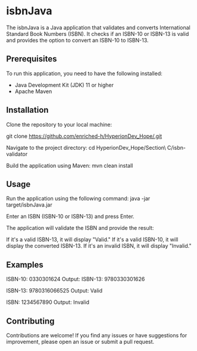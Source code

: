 # isbnJava

The isbnJava is a Java application that validates and converts International Standard Book Numbers (ISBN). 
It checks if an ISBN-10 or ISBN-13 is valid and provides the option to convert an ISBN-10 to ISBN-13.

## Prerequisites

To run this application, you need to have the following installed:

- Java Development Kit (JDK) 11 or higher
- Apache Maven

## Installation

Clone the repository to your local machine:

   
git clone https://github.com/enriched-h/HyperionDev_Hope/.git


Navigate to the project directory:
cd HyperionDev_Hope/Section\ C/isbn-validator

Build the application using Maven:
mvn clean install


## Usage
Run the application using the following command:
java -jar target/isbnJava.jar


Enter an ISBN (ISBN-10 or ISBN-13) and press Enter.

The application will validate the ISBN and provide the result:

If it's a valid ISBN-13, it will display "Valid."
If it's a valid ISBN-10, it will display the converted ISBN-13.
If it's an invalid ISBN, it will display "Invalid."


## Examples
ISBN-10: 0330301624
Output: ISBN-13: 9780330301626

ISBN-13: 9780316066525
Output: Valid

ISBN: 1234567890
Output: Invalid


## Contributing
Contributions are welcome! If you find any issues or have suggestions for improvement, please open an issue or submit a pull request.